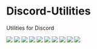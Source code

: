 # Discord-Utilities
Utilities for Discord

![](https://img.shields.io/codefactor/grade/github/kevlu8/Discord-Utilities)
![](https://img.shields.io/tokei/lines/github/kevlu8/Discord-Utilities)
![](https://img.shields.io/github/languages/code-size/kevlu8/Discord-Utilities)
![](https://img.shields.io/github/downloads/kevlu8/Discord-Utilities/total)
![](https://img.shields.io/discord/901956232510844989)
![](https://img.shields.io/github/issues/kevlu8/Discord-Utilities)
![](https://img.shields.io/github/license/kevlu8/Discord-Utilities)
![](https://img.shields.io/github/stars/kevlu8/Discord-Utilities?style=social)
![](https://img.shields.io/github/v/release/kevlu8/Discord-Utilities)
![](https://img.shields.io/github/last-commit/kevlu8/Discord-Utilities)
